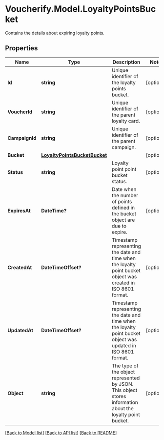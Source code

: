 # Voucherify.Model.LoyaltyPointsBucket
Contains the details about expiring loyalty points.

## Properties

Name | Type | Description | Notes
------------ | ------------- | ------------- | -------------
**Id** | **string** | Unique identifier of the loyalty points bucket. | [optional] 
**VoucherId** | **string** | Unique identifier of the parent loyalty card. | [optional] 
**CampaignId** | **string** | Unique identifier of the parent campaign. | [optional] 
**Bucket** | [**LoyaltyPointsBucketBucket**](LoyaltyPointsBucketBucket.md) |  | [optional] 
**Status** | **string** | Loyalty point point bucket status. | [optional] 
**ExpiresAt** | **DateTime?** | Date when the number of points defined in the bucket object are due to expire. | [optional] 
**CreatedAt** | **DateTimeOffset?** | Timestamp representing the date and time when the loyalty point bucket object was created in ISO 8601 format. | [optional] 
**UpdatedAt** | **DateTimeOffset?** | Timestamp representing the date and time when the loyalty point bucket object was updated in ISO 8601 format. | [optional] 
**Object** | **string** | The type of the object represented by JSON. This object stores information about the loyalty point bucket. | [optional] 

[[Back to Model list]](../README.md#documentation-for-models) [[Back to API list]](../README.md#documentation-for-api-endpoints) [[Back to README]](../README.md)

